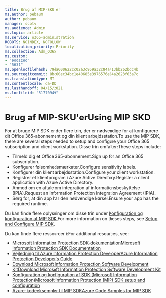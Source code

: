 ```yaml
---
title: Brug af MIP-SKU'er
ms.author: pebaum
author: pebaum
manager: scotv
ms.audience: Admin
ms.topic: article
ms.service: o365-administration
ROBOTS: NOINDEX, NOFOLLOW
localization_priority: Priority
ms.collection: Adm_O365
ms.custom:
- "9002266"
- "5631"
ms.openlocfilehash: 79da600622cc02a3c959a32c84a413bb262bdc4b
ms.sourcegitcommit: 8bc60ec34bc1e40685e3976576e04a2623f63a7c
ms.translationtype: MT
ms.contentlocale: da-DK
ms.lasthandoff: 04/15/2021
ms.locfileid: "51770949"
---
```

# <a name="using-mip-skd"></a><span data-ttu-id="c58e6-102">Brug af MIP-SKU'er</span><span class="sxs-lookup"><span data-stu-id="c58e6-102">Using MIP SKD</span></span>

<span data-ttu-id="c58e6-103">For at bruge MIP SDK er der flere trin, der er nødvendige for at konfigurere dit Office 365-abonnement og din klient arbejdsstation.</span><span class="sxs-lookup"><span data-stu-id="c58e6-103">To use the MIP SDK, there are several steps needed to setup and configure your Office 365 subscription and client workstation.</span></span> <span data-ttu-id="c58e6-104">Disse trin omfatter:</span><span class="sxs-lookup"><span data-stu-id="c58e6-104">These steps include:</span></span>

- <span data-ttu-id="c58e6-105">Tilmeld dig et Office 365-abonnement.</span><span class="sxs-lookup"><span data-stu-id="c58e6-105">Sign up for an Office 365 subscription.</span></span>
- <span data-ttu-id="c58e6-106">Konfigurer følsomhedsmærkater.</span><span class="sxs-lookup"><span data-stu-id="c58e6-106">Configure sensitivity labels.</span></span>
- <span data-ttu-id="c58e6-107">Konfigurer din klient arbejdsstation.</span><span class="sxs-lookup"><span data-stu-id="c58e6-107">Configure your client workstation.</span></span>
- <span data-ttu-id="c58e6-108">Registrer et klientprogram i Azure Active Directory.</span><span class="sxs-lookup"><span data-stu-id="c58e6-108">Register a client application with Azure Active Directory.</span></span>
- <span data-ttu-id="c58e6-109">Anmod om en aftale om integration af informationsbeskyttelse (IPIA).</span><span class="sxs-lookup"><span data-stu-id="c58e6-109">Request an Information Protection Integration Agreement (IPIA).</span></span>
- <span data-ttu-id="c58e6-110">Sørg for, at din app har den nødvendige kørsel.</span><span class="sxs-lookup"><span data-stu-id="c58e6-110">Ensure your app has the required runtime.</span></span>

<span data-ttu-id="c58e6-111">Du kan finde flere oplysninger om disse trin under [Konfiguration og konfiguration af MIP SDK.](https://docs.microsoft.com/information-protection/develop/setup-configure-mip)</span><span class="sxs-lookup"><span data-stu-id="c58e6-111">For more information on theses steps, see [Setup and Configure MIP SDK](https://docs.microsoft.com/information-protection/develop/setup-configure-mip).</span></span>

<span data-ttu-id="c58e6-112">Du kan finde flere ressourcer i:</span><span class="sxs-lookup"><span data-stu-id="c58e6-112">For additional resources, see:</span></span>

- [<span data-ttu-id="c58e6-113">Microsoft Information Protection SDK-dokumentation</span><span class="sxs-lookup"><span data-stu-id="c58e6-113">Microsoft Information Protection SDK Documentation</span></span>](https://docs.microsoft.com/information-protection/develop/)
- [<span data-ttu-id="c58e6-114">Vejledning til Azure Information Protection Developer</span><span class="sxs-lookup"><span data-stu-id="c58e6-114">Azure Information Protection Developer's Guide</span></span>](https://docs.microsoft.com/azure/information-protection/develop/developers-guide)
- [<span data-ttu-id="c58e6-115">Download Microsoft Information Protection Software Development Kit</span><span class="sxs-lookup"><span data-stu-id="c58e6-115">Download Microsoft Information Protection Software Development Kit</span></span>](https://www.microsoft.com/download/details.aspx?id=57392)
- [<span data-ttu-id="c58e6-116">Konfiguration og konfiguration af SDK (Microsoft Information Protection)</span><span class="sxs-lookup"><span data-stu-id="c58e6-116">Microsoft Information Protection (MIP) SDK setup and configuration</span></span>](https://docs.microsoft.com/information-protection/develop/setup-configure-mip)
- [<span data-ttu-id="c58e6-117">Azure-kodeeksempler til MIP SDK</span><span class="sxs-lookup"><span data-stu-id="c58e6-117">Azure Code Samples for MIP SDK</span></span>](https://azure.microsoft.com/resources/samples/?sort=0&term=mipsdk)
